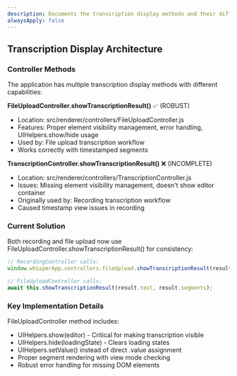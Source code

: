 ```yaml
---
description: Documents the transcription display methods and their differences between controllers
alwaysApply: false
---
```


## Transcription Display Architecture

### Controller Methods
The application has multiple transcription display methods with different capabilities:

**FileUploadController.showTranscriptionResult()** ✅ (ROBUST)
- Location: src/renderer/controllers/FileUploadController.js
- Features: Proper element visibility management, error handling, UIHelpers.show/hide usage
- Used by: File upload transcription workflow
- Works correctly with timestamped segments

**TranscriptionController.showTranscriptionResult()** ❌ (INCOMPLETE) 
- Location: src/renderer/controllers/TranscriptionController.js  
- Issues: Missing element visibility management, doesn't show editor container
- Originally used by: Recording transcription workflow
- Caused timestamp view issues in recording

### Current Solution
Both recording and file upload now use FileUploadController.showTranscriptionResult() for consistency:

```javascript
// RecordingController calls:
window.whisperApp.controllers.fileUpload.showTranscriptionResult(result.text, result.segments);

// FileUploadController calls:
await this.showTranscriptionResult(result.text, result.segments);
```

### Key Implementation Details
FileUploadController method includes:
- UIHelpers.show(editor) - Critical for making transcription visible
- UIHelpers.hide(loadingState) - Clears loading states  
- UIHelpers.setValue() instead of direct .value assignment
- Proper segment rendering with view mode checking
- Robust error handling for missing DOM elements